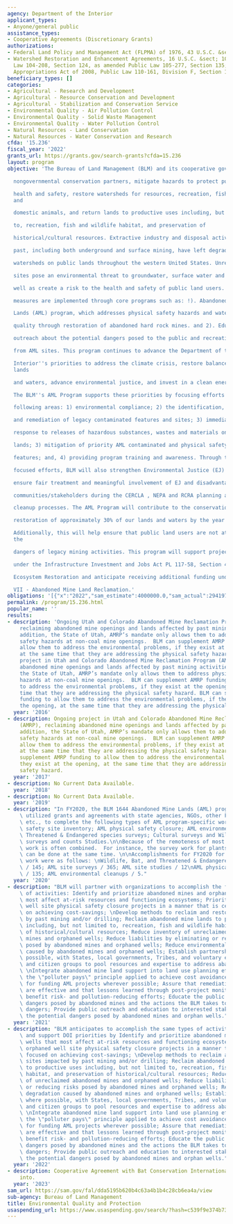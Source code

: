 ```yaml
---
agency: Department of the Interior
applicant_types:
- Anyone/general public
assistance_types:
- Cooperative Agreements (Discretionary Grants)
authorizations:
- Federal Land Policy and Management Act (FLPMA) of 1976, 43 U.S.C. &sect; 1737(b).
- Watershed Restoration and Enhancement Agreements, 16 U.S.C. &sect; 1011, Public
  Law 104-208, Section 124, as amended Public Law 105-277, Section 135; and Consolidated
  Appropriations Act of 2008, Public Law 110-161, Division F, Section 125.
beneficiary_types: []
categories:
- Agricultural - Research and Development
- Agricultural - Resource Conservation and Development
- Agricultural - Stabilization and Conservation Service
- Environmental Quality - Air Pollution Control
- Environmental Quality - Solid Waste Management
- Environmental Quality - Water Pollution Control
- Natural Resources - Land Conservation
- Natural Resources - Water Conservation and Research
cfda: '15.236'
fiscal_year: '2022'
grants_url: https://grants.gov/search-grants?cfda=15.236
layout: program
objective: 'The Bureau of Land Management (BLM) and its cooperative government and

  nongovernmental conservation partners, mitigate hazards to protect public

  health and safety, restore watersheds for resources, recreation, fish, wildlife
  and

  domestic animals, and return lands to productive uses including, but not limited

  to, recreation, fish and wildlife habitat, and preservation of

  historical/cultural resources. Extractive industry and disposal activities of the

  past, including both underground and surface mining, have left degraded

  watersheds on public lands throughout the western United States. Unreclaimed

  sites pose an environmental threat to groundwater, surface water and soil as

  well as create a risk to the health and safety of public land users. Mitigation

  measures are implemented through core programs such as: !). Abandoned Mine

  Lands (AML) program, which addresses physical safety hazards and water

  quality through restoration of abandoned hard rock mines. and 2). Educational

  outreach about the potential dangers posed to the public and recreationists

  from AML sites. This program continues to advance the Department of the

  Interior''s priorities to address the climate crisis, restore balance on public
  lands

  and waters, advance environmental justice, and invest in a clean energy future.

  The BLM''s AML Program supports these priorities by focusing efforts in the

  following areas: 1) environmental compliance; 2) the identification, inventory,

  and remediation of legacy contaminated features and sites; 3) immediate

  response to releases of hazardous substances, wastes and materials onto public

  lands; 3) mitigation of priority AML contaminated and physical safety sites and

  features; and, 4) providing program training and awareness. Through these

  focused efforts, BLM will also strengthen Environmental Justice (EJ) actions to

  ensure fair treatment and meaningful involvement of EJ and disadvantaged

  communities/stakeholders during the CERCLA , NEPA and RCRA planning and

  cleanup processes. The AML Program will contribute to the conservation and

  restoration of approximately 30% of our lands and waters by the year 2030.

  Additionally, this will help ensure that public land users are not at risk from
  the

  dangers of legacy mining activities. This program will support projects funded

  under the Infrastructure Investment and Jobs Act PL 117-58, Section 40804(b)

  Ecosystem Restoration and anticipate receiving additional funding under Title

  VII - Abandoned Mine Land Reclamation.'
obligations: '[{"x":"2022","sam_estimate":4000000.0,"sam_actual":294197.0,"usa_spending_actual":2556995.57},{"x":"2023","sam_estimate":300000.0,"sam_actual":0.0,"usa_spending_actual":7392627.029999999},{"x":"2024","sam_estimate":300000.0,"sam_actual":0.0,"usa_spending_actual":5553384.01}]'
permalink: /program/15.236.html
popular_name: ''
results:
- description: 'Ongoing Utah and Colorado Abandoned Mine Reclamation Program (AMRP),
    reclaiming abandoned mine openings and lands affected by past mining activities.  In
    addition, the State of Utah, AMRP’s mandate only allows them to address physical
    safety hazards at non-coal mine openings.  BLM can supplement AMRP funding to
    allow them to address the environmental problems, if they exist at the opening,
    at the same time that they are addressing the physical safety hazard.  Ongoing
    project in Utah and Colorado Abandoned Mine Reclamation Program (AMRP), reclaiming
    abandoned mine openings and lands affected by past mining activities.  In addition,
    the State of Utah, AMRP’s mandate only allows them to address physical safety
    hazards at non-coal mine openings.  BLM can supplement AMRP funding to allow them
    to address the environmental problems, if they exist at the opening, at thesame
    time that they are addressing the physical safety hazard. BLM can supplement AMRP
    funding to allow them to address the environmental problems, if they exist at
    the opening, at the same time that they are addressing the physical safety hazard. '
  year: '2016'
- description: Ongoing project in Utah and Colorado Abandoned Mine Reclamation Program
    (AMRP), reclaiming abandoned mine openings and lands affected by past mining activities.  In
    addition, the State of Utah, AMRP’s mandate only allows them to address physical
    safety hazards at non-coal mine openings.  BLM can supplement AMRP funding to
    allow them to address the environmental problems, if they exist at the opening,
    at the same time that they are addressing the physical safety hazard. BLM can
    supplement AMRP funding to allow them to address the environmental problems, if
    they exist at the opening, at the same time that they are addressing the physical
    safety hazard.
  year: '2017'
- description: No Current Data Available.
  year: '2018'
- description: No Current Data Available.
  year: '2019'
- description: "In FY2020, the BLM 1644 Abandoned Mine Lands (AML) program successfully\
    \ utilized grants and agreements with state agencies, NGOs, other Federal Agencies,\
    \ etc., to complete the following types of AML program-specific work: AML physical\
    \ safety site inventory; AML physical safety closure; AML environmental cleanup;\
    \ Threatened & Endangered species surveys; Cultural surveys and Wildlife and Bat\
    \ surveys and counts Studies.\n\nBecause of the remoteness of most BLM AML sites,\
    \ work is often combined.  For instance, the survey work for plants and wildlife\
    \ can be done at the same time. \n\nAccomplishments for FY2020 for AML program-specific\
    \ work were as follows: \nWildlife, Bat, and Threatened & Endangered Species Surveys\
    \ / 145; AML site surveys / 365; AML site studies / 12\nAML physical safety closures\
    \ / 135; AML environmental cleanups / 5."
  year: '2020'
- description: "BLM will partner with organizations to accomplish the following types\
    \ of activities: Identify and prioritize abandoned mines and orphaned wells that\
    \ most affect at-risk resources and functioning ecosystems; Prioritize orphaned\
    \ well site physical safety closure projects in a manner that is centrally focused\
    \ on achieving cost-savings; \nDevelop methods to reclaim and restore sites impacted\
    \ by past mining and/or drilling; Reclaim abandoned mine lands to productive uses\
    \ including, but not limited to, recreation, fish and wildlife habitat, and preservation\
    \ of historical/cultural resources; Reduce inventory of unreclaimed abandoned\
    \ mines and orphaned wells; Reduce liabilities by eliminating or reducing risks\
    \ posed by abandoned mines and orphaned wells; Reduce environmental degradation\
    \ caused by abandoned mines and orphaned wells; Establish partnerships, where\
    \ possible, with States, local governments, Tribes, and voluntary environmental\
    \ and citizen groups to pool resources and expertise to address abandoned mines;\
    \ \nIntegrate abandoned mine land support into land use planning efforts; Apply\
    \ the \"polluter pays\" principle applied to achieve cost avoidance/cost recovery\
    \ for funding AML projects wherever possible; Assure that remediation actions\
    \ are effective and that lessons learned through post-project monitoring and study\
    \ benefit risk- and pollution-reducing efforts; Educate the public about the potential\
    \ dangers posed by abandoned mines and the actions the BLM takes to address those\
    \ dangers; Provide public outreach and education to interested stakeholders about\
    \ the potential dangers posed by abandoned mines and orphan wells."
  year: '2021'
- description: "BLM anticipates to accomplish the same types of activities as in FY21\
    \ and support DOI priorities by Identify and prioritize abandoned mines and orphaned\
    \ wells that most affect at-risk resources and functioning ecosystems; Prioritize\
    \ orphaned well site physical safety closure projects in a manner that is centrally\
    \ focused on achieving cost-savings; \nDevelop methods to reclaim and restore\
    \ sites impacted by past mining and/or drilling; Reclaim abandoned mine lands\
    \ to productive uses including, but not limited to, recreation, fish and wildlife\
    \ habitat, and preservation of historical/cultural resources; Reduce inventory\
    \ of unreclaimed abandoned mines and orphaned wells; Reduce liabilities by eliminating\
    \ or reducing risks posed by abandoned mines and orphaned wells; Reduce environmental\
    \ degradation caused by abandoned mines and orphaned wells; Establish partnerships,\
    \ where possible, with States, local governments, Tribes, and voluntary environmental\
    \ and citizen groups to pool resources and expertise to address abandoned mines;\
    \ \nIntegrate abandoned mine land support into land use planning efforts; Apply\
    \ the \"polluter pays\" principle applied to achieve cost avoidance/cost recovery\
    \ for funding AML projects wherever possible; Assure that remediation actions\
    \ are effective and that lessons learned through post-project monitoring and study\
    \ benefit risk- and pollution-reducing efforts; Educate the public about the potential\
    \ dangers posed by abandoned mines and the actions the BLM takes to address those\
    \ dangers; Provide public outreach and education to interested stakeholders about\
    \ the potential dangers posed by abandoned mines and orphan wells."
  year: '2022'
- description: Cooperative Agreement with Bat Conservation International was entered
    into.
  year: '2023'
sam_url: https://sam.gov/fal/dda5195b620b4c63a4b1b4c28cb6ea4a/view
sub-agency: Bureau of Land Management
title: Environmental Quality and Protection
usaspending_url: https://www.usaspending.gov/search/?hash=c539f9e374b73346b0d1f368146cf7d0
---
```

